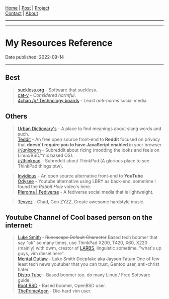 <nav>
<a href="./index.html">Home</a>
|
<a href="./post.html">Post</a>
|
<a href="./project.html">Project</a>
<nav class="div-right">
<a href="./contact.html">Contact</a>
|
<a href="./about.html">About</a>
</nav>
</nav>
</header>
<hr><hr>
<main>
<!-- Your Content Start After This Line -->


# My Resources Reference

Date published: 2022-09-14

---

## Best  
> [suckless.org](https://suckless.org) - Software that suckless.  
> [cat-v](http://harmful.cat-v.org/software/) - *Considered harmful*.  
> [4chan /g/ Technology boards](https://boards.4channel.org/g/) - Least *anti-norms* social media.  

## Others  
> [Urban Dictionary's](https://www.urbandictionary.com/) - A place to find meanings about slang words and such.  
> [Teddit](https://teddit.net/) - An free open source front-end to **Reddit** focused on privacy that **doesn't require you to have JavaScript enabled** in your browser.  
 > [/r/unixporn](https://teddit.net/r/unixporn) - Subreddit about ricing (modding the looks and feels on Linux/BSD/*nix based OS).  
 > [/r/thinkpad](https://teddit.net/r/thinkpad) - Subreddit about ThinkPad (A glorious place to see ThinkPad things btw).  


> [Invidious](https://invidious.sethforprivacy.com/) - An open source alternative front-end to **YouTube**  
> [Odysee](https://odysee.com/) - Youtube alternative using LBRY as back-end, sometime I found the *Rabbit Hole* video's here.  
> [Pleroma | Fediverse](https://stereophonic.space/) - A fediverse social media that is lightweight.  

> [Tevvez](https://www.youtube.com/c/esteevteev) - Chad, Gen ZYZZ, Create awesome hardstyle music.  

## Youtube Channel of Cool based person on the internet:

> [Luke Smith](https://www.youtube.com/c/LukeSmithxyz/) - <s>Runescape Default Character</s> Based tech boomer that say "ok" so many times, use ThinkPad X200, T420, X60, X220 (mainly) with dwm, creator of [LARBS](https://github.com/LukeSmithxyz/LARBS), linguistic sometime, "what's up guys, vim diesel here".  
> [Mental Outlaw](https://www.youtube.com/c/MentalOutlaw/) - <s>Luke Smith Deepfake</s> <s>aka Jayson Tatum</s> One of few least tech news youtuber that you can trust, Gentoo user, anti-christ hater.  
> [Distro Tube](https://www.youtube.com/c/DistroTube) - Based boomer too. do many Linux / Free Software guide.  
> [Root BSD](https://www.youtube.com/channel/UCbpe1SYzZKG4RswEnxxSRZQ) - Based boomer, OpenBSD user.  
> [ThePrimeAgen](https://www.youtube.com/c/ThePrimeagen) - Die-hard vim user.  
